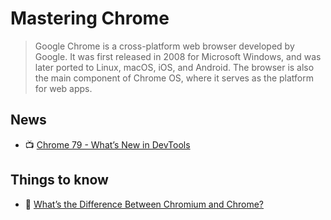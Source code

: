 # Mastering Chrome

> Google Chrome is a cross-platform web browser developed by Google. It was first released in 2008 for Microsoft Windows, and was later ported to Linux, macOS, iOS, and Android. The browser is also the main component of Chrome OS, where it serves as the platform for web apps.

## News

- 📺 [Chrome 79 - What’s New in DevTools](https://www.youtube.com/watch?v=kobvF5cs6xY)

## Things to know

- 📖 [What’s the Difference Between Chromium and Chrome?](https://www.howtogeek.com/202825/what%E2%80%99s-the-difference-between-chromium-and-chrome/)
